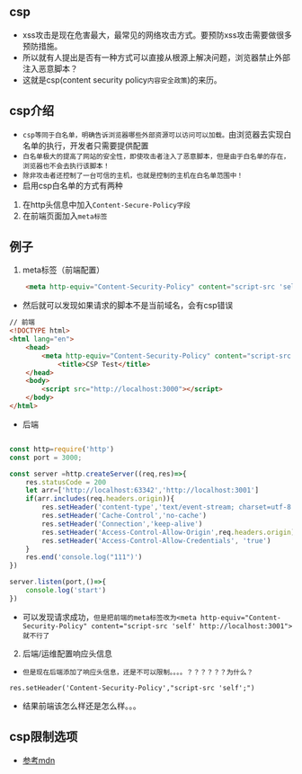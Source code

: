 ## csp
* xss攻击是现在危害最大，最常见的网络攻击方式。要预防xss攻击需要做很多预防措施。
* 所以就有人提出是否有一种方式可以直接从根源上解决问题，浏览器禁止外部注入恶意脚本？
* 这就是csp(content security policy`内容安全政策`)的来历。

## csp介绍
* `csp等同于白名单，明确告诉浏览器哪些外部资源可以访问可以加载。`由浏览器去实现白名单的执行，开发者只需要提供配置
* `白名单极大的提高了网站的安全性，即使攻击者注入了恶意脚本，但是由于白名单的存在，浏览器也不会去执行该脚本！`
* `除非攻击者还控制了一台可信的主机，也就是控制的主机在白名单范围中！`
* 启用csp白名单的方式有两种
1. 在http头信息中加入`Content-Secure-Policy字段`
2. 在前端页面加入`meta标签`

## 例子
1. meta标签（前端配置）
```html
    <meta http-equiv="Content-Security-Policy" content="script-src 'self';">
```
* 然后就可以发现如果请求的脚本不是当前域名，会有csp错误
```html
// 前端
<!DOCTYPE html>
<html lang="en">
    <head>
        <meta http-equiv="Content-Security-Policy" content="script-src 'self' http://localhost:3000">
            <title>CSP Test</title>
    </head>
    <body>
        <script src="http://localhost:3000"></script>
    </body>
</html>
```
* 后端
```javascript

const http=require('http')
const port = 3000;

const server =http.createServer((req,res)=>{
    res.statusCode = 200
    let arr=['http://localhost:63342','http://localhost:3001']
    if(arr.includes(req.headers.origin)){
        res.setHeader('content-type','text/event-stream; charset=utf-8')
        res.setHeader('Cache-Control','no-cache')
        res.setHeader('Connection','keep-alive')
        res.setHeader('Access-Control-Allow-Origin',req.headers.origin) // req.headers.origin
        res.setHeader('Access-Control-Allow-Credentials', 'true')
    }
    res.end('console.log("111")')
})

server.listen(port,()=>{
    console.log('start')
})
```
* 可以发现请求成功，`但是把前端的meta标签改为<meta http-equiv="Content-Security-Policy" content="script-src 'self' http://localhost:3001">就不行了`

2. 后端/运维配置响应头信息
* `但是现在后端添加了响应头信息，还是不可以限制。。。。？？？？？？为什么？`
```
res.setHeader('Content-Security-Policy',"script-src 'self';")
```
* 结果前端该怎么样还是怎么样。。。

## csp限制选项
* [参考mdn]("https://developer.mozilla.org/zh-CN/docs/Web/HTTP/CSP")

